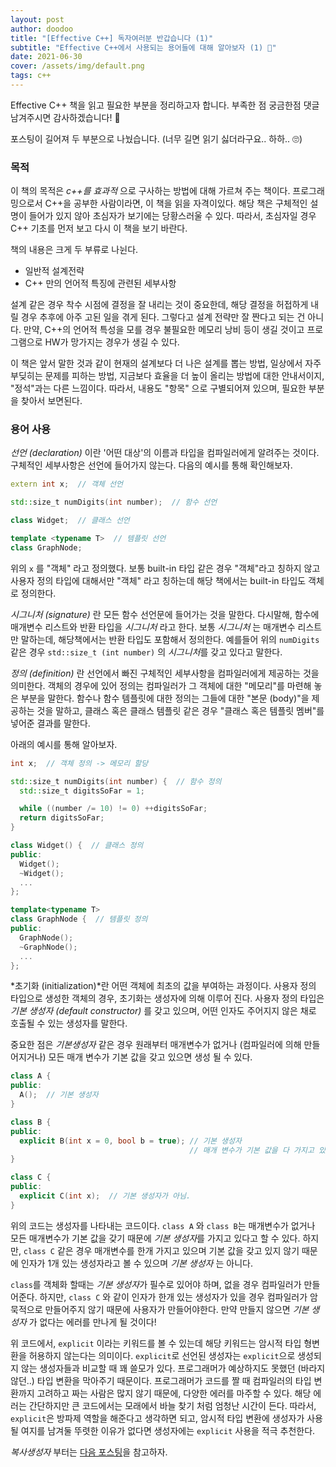 ```yaml
---
layout: post
author: doodoo
title: "[Effective C++] 독자여러분 반갑습니다 (1)"
subtitle: "Effective C++에서 사용되는 용어들에 대해 알아보자 (1) 💨"
date: 2021-06-30
cover: /assets/img/default.png
tags: c++
---
```


Effective C++ 책을 읽고 필요한 부분을 정리하고자 합니다.
부족한 점 궁금한점 댓글 남겨주시면 감사하겠습니다! 🙇

포스팅이 길어져 두 부분으로 나눴습니다.
(너무 길면 읽기 싫더라구요.. 하하.. 🙄)


### 목적
이 책의 목적은 *c++를 효과적* 으로 구사하는 방법에 대해 가르쳐 주는 책이다. 프로그래밍으로서 C++을 공부한 사람이라면, 이 책을 읽을 자격이있다. 해당 책은 구체적인 설명이 들어가 있지 않아 초심자가 보기에는 당황스러울 수 있다. 따라서, 초심자일 경우 C++ 기초를 먼저 보고 다시 이 책을 보기 바란다.

책의 내용은 크게 두 부류로 나뉜다.
- 일반적 설계전략
- C++ 만의 언어적 특징에 관련된 세부사항

설계 같은 경우 착수 시점에 결정을 잘 내리는 것이 중요한데, 해당 결정을 허접하게 내릴 경우 추후에 아주 고된 일을 겪게 된다. 그렇다고 설계 전략만 잘 짠다고 되는 건 아니다. 만약, C++의 언어적 특성을 모를 경우 불필요한 메모리 낭비 등이 생길 것이고 프로그램으로 HW가 망가지는 경우가 생길 수 있다.

이 책은 앞서 말한 것과 같이 현재의 설계보다 더 나은 설계를 뽑는 방법, 일상에서 자주 부딪히는 문제를 피하는 방법, 지금보다 효율을 더 높이 올리는 방법에 대한 안내서이지, "정석"과는 다른 느낌이다. 따라서, 내용도 "항목" 으로 구별되어져 있으며, 필요한 부분을 찾아서 보면된다.

### 용어 사용
*선언 (declaration)* 이란 '어떤 대상'의 이름과 타입을 컴파일러에게 알려주는 것이다. 구체적인 세부사항은 선언에 들어가지 않는다. 다음의 예시를 통해 확인해보자.

```cpp
extern int x;  // 객체 선언

std::size_t numDigits(int number);  // 함수 선언

class Widget;  // 클래스 선언

template <typename T>  // 템플릿 선언
class GraphNode;

```

위의 `x` 를 "객체" 라고 정의했다. 보통 built-in 타입 같은 경우 "객체"라고 칭하지 않고 사용자 정의 타입에 대해서만 "객체" 라고 칭하는데 해당 책에서는 built-in 타입도 객체로 정의한다.

*시그니처 (signature)* 란 모든 함수 선언문에 들어가는 것을 말한다. 다시말해, 함수에 매개변수 리스트와 반환 타입을 *시그니처* 라고 한다. 보통 *시그니처* 는 매개변수 리스트만 말하는데, 해당책에서는 반환 타입도 포함해서 정의한다. 예를들어 위의 `numDigits` 같은 경우 `std::size_t (int number)` 의 *시그니처*를 갖고 있다고 말한다.

*정의 (definition)* 란 선언에서 빠진 구체적인 세부사항을 컴파일러에게 제공하는 것을 의미한다. 객체의 경우에 있어 정의는 컴파일러가 그 객체에 대한 "메모리"를 마련해 놓은 부분을 말한다. 함수나 함수 템플릿에 대한 정의는 그들에 대한 "본문 (body)"을 제공하는 것을 말하고, 클래스 혹은 클래스 템플릿 같은 경우 "클래스 혹은 템플릿 멤버"를 넣어준 결과를 말한다.

아래의 예시를 통해 알아보자.

```cpp
int x;  // 객체 정의 -> 메모리 할당

std::size_t numDigits(int number) {  // 함수 정의
  std::size_t digitsSoFar = 1;

  while ((number /= 10) != 0) ++digitsSoFar;
  return digitsSoFar;
}

class Widget() {  // 클래스 정의
public:
  Widget();
  ~Widget();
  ...
};

template<typename T>
class GraphNode {  // 템플릿 정의
public:
  GraphNode();
  ~GraphNode();
  ...
};

```

*초기화 (initialization)*란 어떤 객체에 최초의 값을 부여하는 과정이다. 사용자 정의 타입으로 생성한 객체의 경우, 초기화는 생성자에 의해 이루어 진다. 사용자 정의 타입은 *기본 생성자 (default constructor)* 를 갖고 있으며, 어떤 인자도 주어지지 않은 채로 호출될 수 있는 생성자를 말한다.

중요한 점은 *기본생성자* 같은 경우 원래부터 매개변수가 없거나 (컴파일러에 의해 만들어지거나) 모든 매개 변수가 기본 값을 갖고 있으면 생성 될 수 있다.

```cpp
class A {
public:
  A();  // 기본 생성자
}

class B {
public:
  explicit B(int x = 0, bool b = true); // 기본 생성자
                                        // 매개 변수가 기본 값을 다 가지고 있음
}

class C {
public:
  explicit C(int x);  // 기본 생성자가 아님.
}
```

위의 코드는 생성자를 나타내는 코드이다. `class A` 와 `class B`는 매개변수가 없거나 모든 매개변수가 기본 값을 갖기 때문에 *기본 생성자*를 가지고 있다고 할 수 있다. 하지만, `class C` 같은 경우 매개변수를 한개 가지고 있으며 기본 값을 갖고 있지 않기 때문에 인자가 1개 있는 생성자라고 볼 수 있으며 *기본 생성자* 는 아니다.

`class`를 객체화 할때는 *기본 생성자*가 필수로 있어야 하며, 없을 경우 컴파일러가 만들어준다. 하지만, `class C` 와 같이 인자가 한개 있는 생성자가 있을 경우 컴파일러가 암묵적으로 만들어주지 않기 때문에 사용자가 만들어야한다. 만약 만들지 않으면 *기본 생성자* 가 없다는 에러를 만나게 될 것이다!

위 코드에서, `explicit` 이라는 키워드를 볼 수 있는데 해당 키워드는 암시적 타입 형변환을 허용하지 않는다는 의미이다. `explicit`로 선언된 생성자는 `explicit`으로 생성되지 않는 생성자들과 비교할 때 꽤 쓸모가 있다. 프로그래머가 예상하지도 못했던 (바라지 않던..) 타입 변환을 막아주기 때문이다. 프로그래머가 코드를 짤 때 컴파일러의 타입 변환까지 고려하고 짜는 사람은 많지 않기 때문에, 다양한 에러를 마주할 수 있다. 해당 에러는 간단하지만 큰 코드에서는 모래에서 바늘 찾기 처럼 엄청난 시간이 든다. 따라서, `explicit`은 방파제 역할을 해준다고 생각하면 되고, 암시적 타입 변환에 생성자가 사용될 여지를 남겨둘 뚜렷한 이유가 없다면 생성자에는 `explicit` 사용을 적극 추천한다.

*복사생성자* 부터는 [다음 포스팅](http://localhost:4000/2021/06/30/effective_1.html)을 참고하자.
